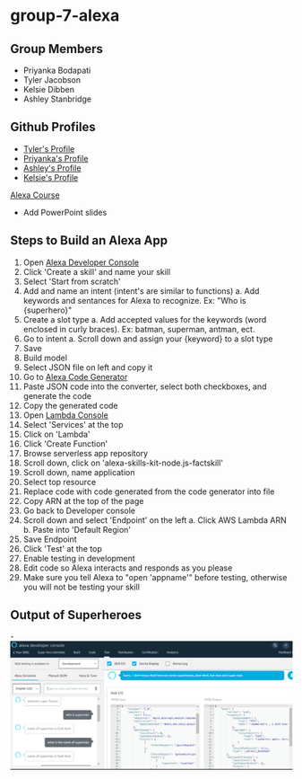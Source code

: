 # group-7-alexa

## Group Members
  - Priyanka Bodapati
  - Tyler Jacobson
  - Kelsie Dibben
  - Ashley Stanbridge

## Github Profiles
  - [Tyler's Profile](https://github.com/tjac1336)
  - [Priyanka's Profile](https://github.com/pinky407)
  - [Ashley's Profile](https://github.com/AshleyStanbridge96)
  - [Kelsie's Profile](https://github.com/kdibben)

  [Alexa Course](https://developer.amazon.com/en-US/alexa/alexa-skills-kit)
  
  - Add PowerPoint slides

 ## Steps to Build an Alexa App
 1. Open [Alexa Developer Console](https://developer.amazon.com/alexa/console/ask)
 2. Click 'Create a skill' and name your skill
 3. Select 'Start from scratch'
 4. Add and name an intent (intent's are similar to functions)
    a. Add keywords and sentances for Alexa to recognize. Ex: "Who is {superhero}"
 5. Create a slot type
    a. Add accepted values for the keywords (word enclosed in curly braces). Ex: batman, superman, antman, ect.
 6. Go to intent 
    a. Scroll down and assign your {keyword} to a slot type
 7. Save
 8. Build model
 9. Select JSON file on left and copy it
 10. Go to [Alexa Code Generator](https://s3.amazonaws.com/webappvui/skillcode/v2/index.html)
 11. Paste JSON code into the converter, select both checkboxes, and generate the code
 12. Copy the generated code
 13. Open [Lambda Console](https://console.aws.amazon.com/console/)
 14. Select 'Services' at the top
 15. Click on 'Lambda'
 16. Click 'Create Function'
 17. Browse serverless app repository
 18. Scroll down, click on 'alexa-skills-kit-node.js-factskill'
 19. Scroll down, name application
 20. Select top resource
 21. Replace code with code generated from the code generator into file
 22. Copy ARN at the top of the page
 23. Go back to Developer console 
 24. Scroll down and select 'Endpoint' on the left
     a. Click AWS Lambda ARN
     b. Paste into 'Default Region'
 25. Save Endpoint
 26. Click 'Test' at the top
 27. Enable testing in development
 28. Edit code so Alexa interacts and responds as you please
 29. Make sure you tell Alexa to "open 'appname'" before testing, otherwise you will not be testing your skill
 
 ## Output of Superheroes
 -![super heroes](output.PNG)
